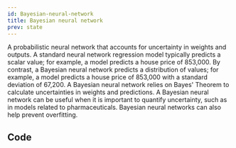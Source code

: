 ```yaml
---
id: Bayesian-neural-network
title: Bayesian neural network
prev: state
---
```


A probabilistic neural network that accounts for uncertainty in weights and outputs. A standard neural network regression model typically predicts a scalar value; for example, a model predicts a house price of 853,000. By contrast, a Bayesian neural network predicts a distribution of values; for example, a model predicts a house price of 853,000 with a standard deviation of 67,200. A Bayesian neural network relies on Bayes' Theorem to calculate uncertainties in weights and predictions. A Bayesian neural network can be useful when it is important to quantify uncertainty, such as in models related to pharmaceuticals. Bayesian neural networks can also help prevent overfitting.

## Code